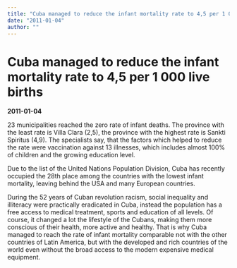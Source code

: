 ```yaml
---
title: "Cuba managed to reduce the infant mortality rate to 4,5 per 1 000 live births"
date: "2011-01-04"
author: ""
---
```


# Cuba managed to reduce the infant mortality rate to 4,5 per 1 000 live births

**2011-01-04** 

23 municipalities reached the zero rate of infant deaths. The province with the least rate is Villa Clara (2,5), the province with the highest rate is Sankti Spiritus (4,9). The specialists say, that the factors which helped to reduce the rate were vaccination against 13 illnesses, which includes almost 100% of children and the growing education level.

Due to the list of the United Nations Population Division, Cuba has recently occupied the 28th place among the countries with the lowest infant mortality, leaving behind the USA and many European countries.

During the 52 years of Cuban revolution racism, social inequality and illiteracy were practically eradicated in Cuba, instead the population has a free access to medical treatment, sports and education of all levels. Of course, it changed a lot the lifestyle of the Cubans, making them more conscious of their health, more active and healthy. That is why Cuba managed to reach the rate of infant mortality comparable not with the other countries of Latin America, but with the developed and rich countries of the world even without the broad access to the modern expensive medical equipment.